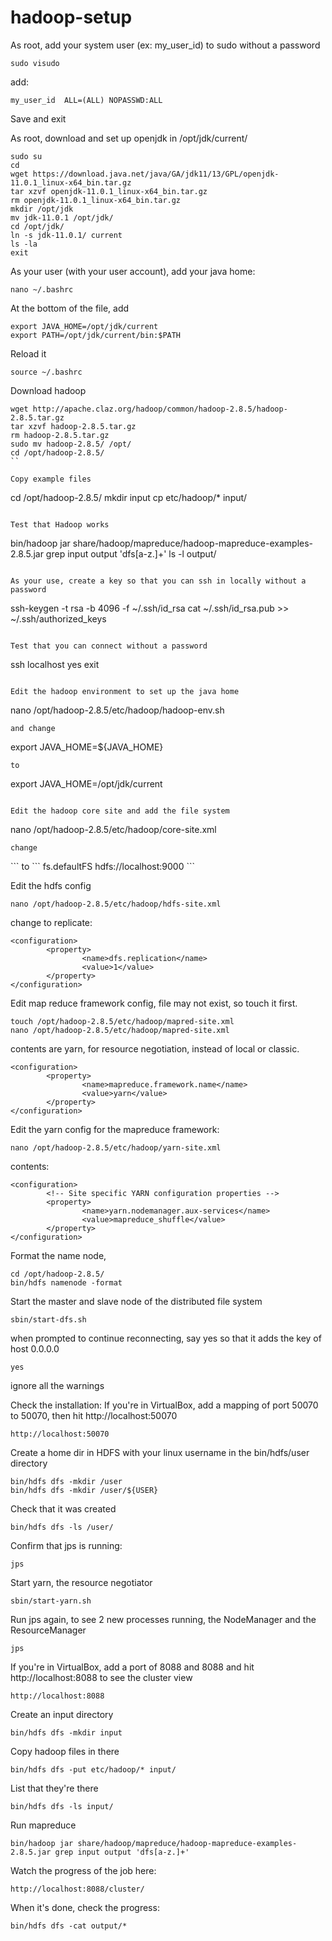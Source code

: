 # hadoop-setup

As root, add your system user (ex: my_user_id) to sudo without a password
```
sudo visudo
```
add:
```
my_user_id  ALL=(ALL) NOPASSWD:ALL
```
Save and exit


As root, download and set up openjdk in /opt/jdk/current/
```
sudo su
cd
wget https://download.java.net/java/GA/jdk11/13/GPL/openjdk-11.0.1_linux-x64_bin.tar.gz
tar xzvf openjdk-11.0.1_linux-x64_bin.tar.gz
rm openjdk-11.0.1_linux-x64_bin.tar.gz
mkdir /opt/jdk
mv jdk-11.0.1 /opt/jdk/
cd /opt/jdk/
ln -s jdk-11.0.1/ current
ls -la
exit
```


As your user (with your user account), add your java home:
```
nano ~/.bashrc
```
At the bottom of the file, add
```
export JAVA_HOME=/opt/jdk/current
export PATH=/opt/jdk/current/bin:$PATH
```
Reload it
```
source ~/.bashrc
```

Download hadoop
```
wget http://apache.claz.org/hadoop/common/hadoop-2.8.5/hadoop-2.8.5.tar.gz
tar xzvf hadoop-2.8.5.tar.gz
rm hadoop-2.8.5.tar.gz
sudo mv hadoop-2.8.5/ /opt/
cd /opt/hadoop-2.8.5/
``

Copy example files
```
cd /opt/hadoop-2.8.5/
mkdir input
cp etc/hadoop/* input/
```

Test that Hadoop works
```
bin/hadoop jar share/hadoop/mapreduce/hadoop-mapreduce-examples-2.8.5.jar grep input output 'dfs[a-z.]+'
ls -l output/
```

As your use, create a key so that you can ssh in locally without a password
```
ssh-keygen -t rsa -b 4096 -f ~/.ssh/id_rsa
<ENTER>
<ENTER>
cat ~/.ssh/id_rsa.pub >> ~/.ssh/authorized_keys
```
 
Test that you can connect without a password
```
ssh localhost
yes
exit
```

Edit the hadoop environment to set up the java home
```
nano /opt/hadoop-2.8.5/etc/hadoop/hadoop-env.sh
```
and change 
```
export JAVA_HOME=${JAVA_HOME}
```
to
```
export JAVA_HOME=/opt/jdk/current
```

Edit the hadoop core site and add the file system
```
nano /opt/hadoop-2.8.5/etc/hadoop/core-site.xml
```
change
```
<configuration>
</configuration>
```
to
```
<configuration>
 <property>
  <name>fs.defaultFS</name>
  <value>hdfs://localhost:9000</value>
 </property>
</configuration>
```

Edit the hdfs config
```
nano /opt/hadoop-2.8.5/etc/hadoop/hdfs-site.xml
```
change to replicate:
```
<configuration>
        <property>
                <name>dfs.replication</name>
                <value>1</value>
        </property>
</configuration>
```

Edit map reduce framework config, file may not exist, so touch it first.
```
touch /opt/hadoop-2.8.5/etc/hadoop/mapred-site.xml
nano /opt/hadoop-2.8.5/etc/hadoop/mapred-site.xml
```
contents are yarn, for resource negotiation, instead of local or classic.
```
<configuration>
        <property>
                <name>mapreduce.framework.name</name>
                <value>yarn</value>
        </property>
</configuration>
```

Edit the yarn config for the mapreduce framework:
```
nano /opt/hadoop-2.8.5/etc/hadoop/yarn-site.xml
```
contents:
```
<configuration>
        <!-- Site specific YARN configuration properties -->
        <property>
                <name>yarn.nodemanager.aux-services</name>
                <value>mapreduce_shuffle</value>
        </property>
</configuration>
```

Format the name node, 
```
cd /opt/hadoop-2.8.5/
bin/hdfs namenode -format
```
Start the master and slave node of the distributed file system
```
sbin/start-dfs.sh
```
when prompted to continue reconnecting, say yes so that it adds the key of host 0.0.0.0
```
yes
```
ignore all the warnings


Check the installation:
If you're in VirtualBox, add a mapping of port 50070 to 50070, then hit http://localhost:50070
```
http://localhost:50070
```

Create a home dir in HDFS with your linux username in the bin/hdfs/user directory
```
bin/hdfs dfs -mkdir /user
bin/hdfs dfs -mkdir /user/${USER}
```
Check that it was created
```
bin/hdfs dfs -ls /user/
```

Confirm that jps is running:
```
jps
```

Start yarn, the resource negotiator
```
sbin/start-yarn.sh
```

Run jps again, to see 2 new processes running, the NodeManager and the ResourceManager
```
jps
```

If you're in VirtualBox, add a port of 8088 and 8088 and hit http://localhost:8088 to see the cluster view
```
http://localhost:8088
```

Create an input directory
```
bin/hdfs dfs -mkdir input
```
Copy hadoop files in there
```
bin/hdfs dfs -put etc/hadoop/* input/
```
List that they're there
```
bin/hdfs dfs -ls input/
```

Run mapreduce
```
bin/hadoop jar share/hadoop/mapreduce/hadoop-mapreduce-examples-2.8.5.jar grep input output 'dfs[a-z.]+'
```
Watch the progress of the job here:
```
http://localhost:8088/cluster/
```


When it's done, check the progress:
```
bin/hdfs dfs -cat output/*
```
